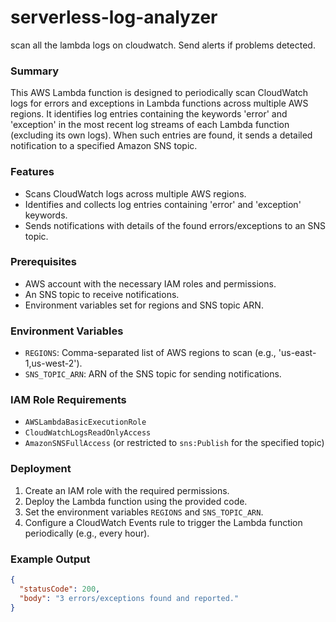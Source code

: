 # serverless-log-analyzer
scan all the lambda logs on cloudwatch.  Send alerts if problems detected.

### Summary

This AWS Lambda function is designed to periodically scan CloudWatch logs for errors and exceptions in Lambda functions
across multiple AWS regions. It identifies log entries containing the keywords 'error' and 'exception' in the most
recent log streams of each Lambda function (excluding its own logs). When such entries are found, it sends a detailed
notification to a specified Amazon SNS topic.

### Features

- Scans CloudWatch logs across multiple AWS regions.
- Identifies and collects log entries containing 'error' and 'exception' keywords.
- Sends notifications with details of the found errors/exceptions to an SNS topic.

### Prerequisites

- AWS account with the necessary IAM roles and permissions.
- An SNS topic to receive notifications.
- Environment variables set for regions and SNS topic ARN.

### Environment Variables

- `REGIONS`: Comma-separated list of AWS regions to scan (e.g., 'us-east-1,us-west-2').
- `SNS_TOPIC_ARN`: ARN of the SNS topic for sending notifications.

### IAM Role Requirements

- `AWSLambdaBasicExecutionRole`
- `CloudWatchLogsReadOnlyAccess`
- `AmazonSNSFullAccess` (or restricted to `sns:Publish` for the specified topic)

### Deployment

1. Create an IAM role with the required permissions.
2. Deploy the Lambda function using the provided code.
3. Set the environment variables `REGIONS` and `SNS_TOPIC_ARN`.
4. Configure a CloudWatch Events rule to trigger the Lambda function periodically (e.g., every hour).

### Example Output

```json
{
  "statusCode": 200,
  "body": "3 errors/exceptions found and reported."
}
```
